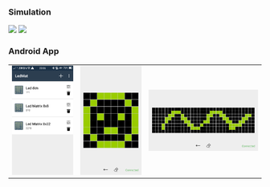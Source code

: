 <h3>Simulation</h3>
<img src="./Assets/Capture1.png alt="Capture1"/>
<img src="./Assets/Capture2.png alt="Capture2"/>
<h3>Android App</h3>
<table>
	<tr>
		<td>
			<img src="./Assets/Capture3.png"/>
		</td>
		<td>
			<img src="./Assets/Capture4.png"/>
		</td>
		<td>
			<img src="./Assets/Capture5.png"/>
		</td>
	</tr>
</table>